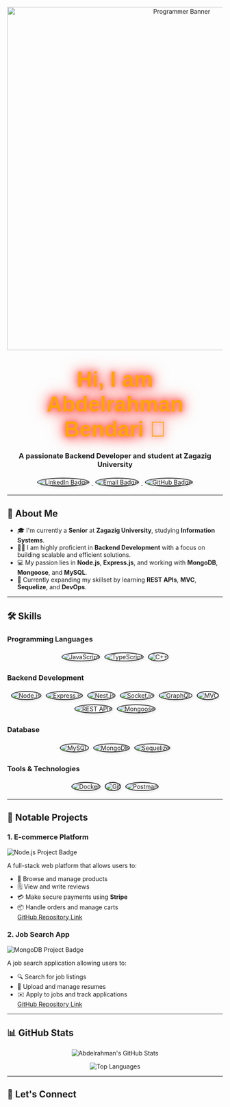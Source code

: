 <!-- Header Section with an Intro and Banner -->
<p align="center">
  <img src="https://cdn.pixabay.com/photo/2023/09/25/16/36/ai-generated-man-programmer-8684869_960_720.jpg" alt="Programmer Banner" width="800">
</p>

<h1 align="center"><span class="animate-name">Hi, I am Abdelrahman Bendari 👋</span></h1>
<h3 align="center">A passionate Backend Developer and student at Zagazig University</h3>

<style>
  .animate-name {
    font-family: 'Arial', sans-serif;
    font-size: 50px;
    font-weight: bold;
    color: #ffa502;
    text-shadow: 2px 2px 4px rgba(0, 0, 0, 0.4);
    animation: glow 1.5s ease-in-out infinite alternate;
  }

  @keyframes glow {
    0% {
      text-shadow: 0 0 10px #ff6b6b, 0 0 20px #ff6b6b, 0 0 30px #ff6b6b, 0 0 40px #ff6b6b;
    }
    100% {
      text-shadow: 0 0 20px #ffa502, 0 0 30px #ffa502, 0 0 40px #ffa502, 0 0 50px #ffa502;
    }
  }

  .badge-icon {
    border-radius: 50%;
    margin: 5px;
    border: 2px solid #333;
    box-shadow: 2px 2px 6px rgba(0, 0, 0, 0.1);
  }

  .skill-title {
    font-family: 'Segoe UI', Tahoma, Geneva, Verdana, sans-serif;
    color: #2f3640;
    font-size: 24px;
    margin-bottom: 10px;
  }

  .icon-container {
    display: flex;
    justify-content: center;
    flex-wrap: wrap;
  }
</style>

<!-- Social Icons -->
<p align="center">
  <a href="https://www.linkedin.com/in/abdelrahmanbendari/">
    <img src="https://img.shields.io/badge/LinkedIn-0077B5?style=flat&logo=linkedin&logoColor=white" alt="LinkedIn Badge" class="badge-icon"/>
  </a>
  <a href="mailto:youremail@example.com">
    <img src="https://img.shields.io/badge/Email-D14836?style=flat&logo=gmail&logoColor=white" alt="Email Badge" class="badge-icon"/>
  </a>
  <a href="https://github.com/your-username">
    <img src="https://img.shields.io/badge/GitHub-181717?style=flat&logo=github&logoColor=white" alt="GitHub Badge" class="badge-icon"/>
  </a>
</p>

---

## 🚀 About Me

- 🎓 I'm currently a **Senior** at **Zagazig University**, studying **Information Systems**.
- 👨‍💻 I am highly proficient in **Backend Development** with a focus on building scalable and efficient solutions.
- 💻 My passion lies in **Node.js**, **Express.js**, and working with **MongoDB**, **Mongoose**, and **MySQL**.
- 🌱 Currently expanding my skillset by learning **REST APIs**, **MVC**, **Sequelize**, and **DevOps**.

---

## 🛠️ Skills

### **Programming Languages**
<div class="icon-container">
  <img src="https://img.shields.io/badge/JavaScript-F7DF1E?style=for-the-badge&logo=javascript&logoColor=black" alt="JavaScript" class="badge-icon"/>
  <img src="https://img.shields.io/badge/TypeScript-007ACC?style=for-the-badge&logo=typescript&logoColor=white" alt="TypeScript" class="badge-icon"/>
  <img src="https://img.shields.io/badge/C++-00599C?style=for-the-badge&logo=cplusplus&logoColor=white" alt="C++" class="badge-icon"/>
</div>

### **Backend Development**
<div class="icon-container">
  <img src="https://img.shields.io/badge/Node.js-339933?style=for-the-badge&logo=node-dot-js&logoColor=white" alt="Node.js" class="badge-icon"/>
  <img src="https://img.shields.io/badge/Express.js-000000?style=for-the-badge&logo=express&logoColor=white" alt="Express.js" class="badge-icon"/>
  <img src="https://img.shields.io/badge/Nest.js-E0234E?style=for-the-badge&logo=nestjs&logoColor=white" alt="Nest.js" class="badge-icon"/>
  <img src="https://img.shields.io/badge/Socket.io-010101?style=for-the-badge&logo=socket-dot-io&logoColor=white" alt="Socket.io" class="badge-icon"/>
  <img src="https://img.shields.io/badge/GraphQL-E10098?style=for-the-badge&logo=graphql&logoColor=white" alt="GraphQL" class="badge-icon"/>
  <img src="https://img.shields.io/badge/MVC-FF5733?style=for-the-badge" alt="MVC" class="badge-icon"/>
  <img src="https://img.shields.io/badge/REST%20APIs-0000FF?style=for-the-badge" alt="REST APIs" class="badge-icon"/>
  <img src="https://img.shields.io/badge/Mongoose-880000?style=for-the-badge&logoColor=white" alt="Mongoose" class="badge-icon"/>
</div>

### **Database**
<div class="icon-container">
  <img src="https://img.shields.io/badge/MySQL-4479A1?style=for-the-badge&logo=mysql&logoColor=white" alt="MySQL" class="badge-icon"/>
  <img src="https://img.shields.io/badge/MongoDB-47A248?style=for-the-badge&logo=mongodb&logoColor=white" alt="MongoDB" class="badge-icon"/>
  <img src="https://img.shields.io/badge/Sequelize-52B0E7?style=for-the-badge&logo=sequelize&logoColor=white" alt="Sequelize" class="badge-icon"/>
</div>

### **Tools & Technologies**
<div class="icon-container">
  <img src="https://img.shields.io/badge/Docker-2496ED?style=for-the-badge&logo=docker&logoColor=white" alt="Docker" class="badge-icon"/>
  <img src="https://img.shields.io/badge/Git-F05032?style=for-the-badge&logo=git&logoColor=white" alt="Git" class="badge-icon"/>
  <img src="https://img.shields.io/badge/Postman-FF6C37?style=for-the-badge&logo=postman&logoColor=white" alt="Postman" class="badge-icon"/>
</div>

---

## 📂 Notable Projects

### **1. E-commerce Platform**  
![Node.js Project Badge](https://img.shields.io/badge/Node.js%20Project-339933?style=flat&logo=node.js&logoColor=white)

A full-stack web platform that allows users to:
- 🛒 Browse and manage products
- 🗒️ View and write reviews
- 💳 Make secure payments using **Stripe**
- 📦 Handle orders and manage carts  
[GitHub Repository Link](#)

### **2. Job Search App**  
![MongoDB Project Badge](https://img.shields.io/badge/MongoDB%20Project-47A248?style=flat&logo=mongodb&logoColor=white)

A job search application allowing users to:
- 🔍 Search for job listings
- 📄 Upload and manage resumes
- ✉️ Apply to jobs and track applications  
[GitHub Repository Link](#)

---

## 📊 GitHub Stats

<p align="center">
  <img src="https://github-readme-stats.vercel.app/api?username=your-username&show_icons=true&theme=radical" alt="Abdelrahman's GitHub Stats"/>
</p>
<p align="center">
  <img src="https://github-readme-stats.vercel.app/api/top-langs/?username=your-username&layout=compact&theme=radical" alt="Top Languages"/>
</p>

---

## 💬 Let's Connect

<p align="center">
  <a href="https://www.linkedin.com/in/abdelrahmanbendari/">
    <img src="https://img.shields.io/badge/LinkedIn-0077B5?style=for-the-badge
